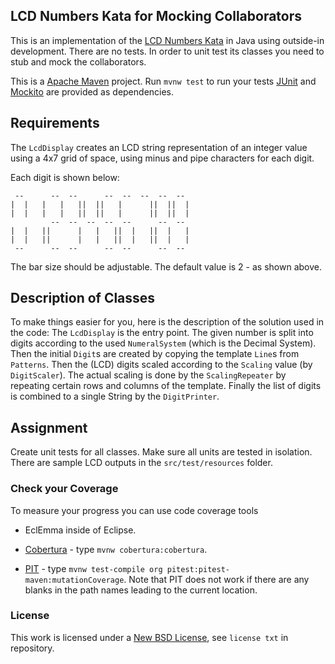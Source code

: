 ## LCD Numbers Kata for Mocking Collaborators ##

This is an implementation of the [LCD Numbers Kata](http://rubyquiz.com/quiz14.html) 
in Java using outside-in development. There are no tests. In order to unit test its 
classes you need to stub and mock the collaborators.

This is a [Apache Maven](https://maven.apache.org/) project. Run `mvnw test` to 
run your tests [JUnit](http://junit.org/) and [Mockito](http://site.mockito.org/) 
are provided as dependencies.

## Requirements ##

The `LcdDisplay` creates an LCD string representation of an integer value using a
4x7 grid of space, using minus and pipe characters for each digit.

Each digit is shown below:

     --      --  --      --  --  --  --  -- 
    |  |   |   |   ||  ||   |      ||  ||  |
    |  |   |   |   ||  ||   |      ||  ||  |
             --  --  --  --  --      --  -- 
    |  |   ||      |   |   ||  |   ||  |   |
    |  |   ||      |   |   ||  |   ||  |   |
     --      --  --      --  --      --  -- 

The bar size should be adjustable. The default value is 2 - as shown above.

## Description of Classes ##

To make things easier for you, here is the description of the solution used in the code:
The `LcdDisplay` is the entry point. The given number is split into digits according to the 
used `NumeralSystem` (which is the Decimal System). Then the initial `Digit`s are 
created by copying the template `Line`s from `Patterns`. Then the (LCD) digits scaled 
according to the `Scaling` value (by `DigitScaler`). The actual scaling is done by
the `ScalingRepeater` by repeating certain rows and columns of the template. Finally 
the list of digits is combined to a single String by the `DigitPrinter`.

## Assignment ##

Create unit tests for all classes.  Make sure all units are tested in isolation.
There are sample LCD outputs in the `src/test/resources` folder.

### Check your Coverage ###

To measure your progress you can use code coverage tools 

* EclEmma inside of Eclipse.

* [Cobertura](http://cobertura.github.io/cobertura/) - type `mvnw cobertura:cobertura`.

* [PIT](http://pitest.org/) - type `mvnw test-compile org pitest:pitest-maven:mutationCoverage`.
  Note that PIT does not work if there are any blanks in the path names leading to the current location.

### License ###
This work is licensed under a [New BSD License](http://opensource.org/licenses/bsd-license.php), see `license txt` in repository.